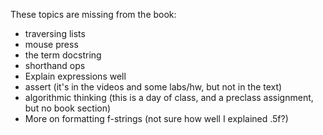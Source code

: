 These topics are missing from the book:

- traversing lists
- mouse press
- the term docstring
- shorthand ops
- Explain expressions well
- assert (it's in the videos and some labs/hw, but not in the text)
- algorithmic thinking (this is a day of class, and a preclass assignment, but no book section)
- More on formatting f-strings (not sure how well I explained .5f?)


